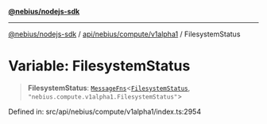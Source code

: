 [**@nebius/nodejs-sdk**](../../../../../README.md)

***

[@nebius/nodejs-sdk](../../../../../README.md) / [api/nebius/compute/v1alpha1](../README.md) / FilesystemStatus

# Variable: FilesystemStatus

> **FilesystemStatus**: [`MessageFns`](../../../../../runtime/protos/core/interfaces/MessageFns.md)\<[`FilesystemStatus`](../interfaces/FilesystemStatus.md), `"nebius.compute.v1alpha1.FilesystemStatus"`\>

Defined in: src/api/nebius/compute/v1alpha1/index.ts:2954
